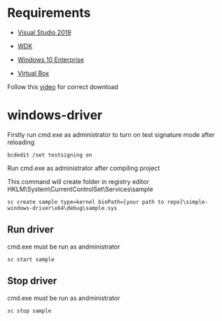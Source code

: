 # Requirements

- [Visual Studio 2019](https://visualstudio.microsoft.com/thank-you-downloading-visual-studio/?sku=Community&rel=16)

- [WDK](https://go.microsoft.com/fwlink/?linkid=2128854)

- [Windows 10 Enterprise](https://go.microsoft.com/fwlink/p/?LinkID=2208844&clcid=0x409&culture=en-us&country=US)

- [Virtual Box](https://www.virtualbox.org/)

Follow this [video](https://www.youtube.com/watch?v=JT8EXoobjSc&ab_channel=ProgrammingKnowledge2) for correct download 

# windows-driver

Firstly run cmd.exe as administrator to turn on test signature mode after reloading

```console
bcdedit /set testsigning on
```

Run cmd.exe as administrator after compiling project

This command will create folder in registry editor HKLM\System\CurrentControlSet\Services\sample

```console
sc create sample type=kernel binPath=[your path to repo]\simple-windows-driver\x64\debug\sample.sys
```

## Run driver

cmd.exe must be run as andministrator

```console
sc start sample
```

## Stop driver

cmd.exe must be run as andministrator

```console
sc stop sample
```
